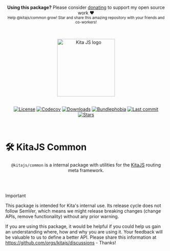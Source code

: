 <p align="center">
   <b>Using this package?</b> Please consider <a href="https://github.com/sponsors/arthurfiorette" target="_blank">donating</a> to support my open source work ❤️
  <br />
  <sup>
   Help @kitajs/common grow! Star and share this amazing repository with your friends and co-workers!
  </sup>
</p>

<br />

<p align="center" >
  <a href="https://kita.js.org" target="_blank" rel="noopener noreferrer">
    <img src="https://kita.js.org/logo.png" width="180" alt="Kita JS logo" />
  </a>
</p>

<br />

<div align="center">
  <a title="MIT license" target="_blank" href="https://github.com/kitajs/kitajs/blob/master/LICENSE"><img alt="License" src="https://img.shields.io/github/license/kitajs/kitajs"></a>
  <a title="Codecov" target="_blank" href="https://app.codecov.io/gh/kitajs/kitajs"><img alt="Codecov" src="https://img.shields.io/codecov/c/github/kitajs/kitajs?token=ML0KGCU0VM"></a>
  <a title="NPM Package" target="_blank" href="https://www.npmjs.com/package/@kitajs/common"><img alt="Downloads" src="https://img.shields.io/npm/dw/@kitajs/common?style=flat"></a>
  <a title="Install size" target="_blank" href="https://packagephobia.com/result?p=@kitajs/common"><img alt="Bundlephobia" src="https://packagephobia.com/badge?p=@kitajs/common"></a>
  <a title="Last Commit" target="_blank" href="https://github.com/kitajs/kitajs/commits/master"><img alt="Last commit" src="https://img.shields.io/github/last-commit/kitajs/kitajs"></a>
  <a href="https://github.com/kitajs/kitajs/stargazers"><img src="https://img.shields.io/github/stars/kitajs/kitajs?logo=github&label=Stars" alt="Stars"></a>
</div>

<br />
<br />

<h1>🛠️ KitaJS Common</h1>

<p align="center">
  <code>@kitajs/common</code> is a internal package with utilities for the <a href="https://kita.js.org" target="_blank">KitaJS</a> routing meta framework.
  <br />
  <br />
</p>

<br />

> [!IMPORTANT]  
> This package is intended for Kita's internal use. Its release cycle does not follow SemVer, which means we might
> release breaking changes (change APIs, remove functionality) without any prior warning.
>
> If you are using this package, it would be helpful if you could help us gain an understanding where, how and why you
> are using it. Your feedback will be valuable to us to define a better API. Please share this information at
> https://github.com/orgs/kitajs/discussions - Thanks!

<br />
